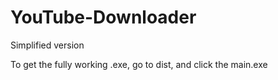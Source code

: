 # YouTube-Downloader
Simplified version

To get the fully working .exe, go to dist, and click the main.exe
